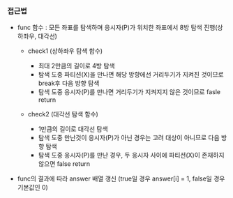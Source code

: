 ### 접근법

-   func 함수 : 모든 좌표를 탐색하며 응시자(P)가 위치한 좌표에서 8방 탐색 진행(상하좌우, 대각선)

    -   check1 (상하좌우 탐색 함수)

        -   최대 2만큼의 길이로 4방 탐색
        -   탐색 도중 파티션(X)을 만나면 해당 방향에선 거리두기가 지켜진 것이므로 break후 다음 방향 탐색
        -   탐색 도중 응시자(P)를 만나면 거리두기가 지켜지지 않은 것이므로 fasle return

    -   check2 (대각선 탐색 함수)
        -   1만큼의 길이로 대각선 탐색
        -   탐색 도중 만난것이 응시자(P)가 아닌 경우는 고려 대상이 아니므로 다음 방향 탐색
        -   탐색 도중 응시자(P)를 만난 경우, 두 응시자 사이에 파티션(X)이 존재하지 않으면 false return

-   func의 결과에 따라 answer 배열 갱신 (true일 경우 answer[i] = 1, false일 경우 기본값인 0)
